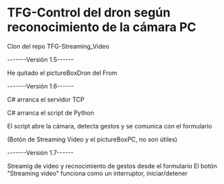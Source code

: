 # TFG-Control del dron según reconocimiento de la cámara PC



Clon del repo TFG-Streaming\_Video



-------Versión 1.5------

He quitado el pictureBoxDron del From




-------Versión 1.6------

C# arranca el servidor TCP 

C# arranca el script de Python 

El script abre la cámara, detecta gestos y se comunica con el formulario 


(Botón de Streaming Video y el pictureBoxPC, no son útiles)



-------Versión 1.7------

Streamig de video y recnocimiento de gestos desde el formulario
El botón "Streaming video" funciona como un interruptor, iniciar/detener